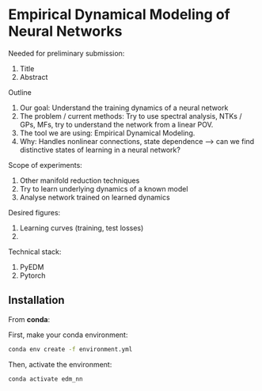 # Empirical Dynamical Modeling of Neural Networks

Needed for preliminary submission:

1. Title
2. Abstract

Outline

1. Our goal: Understand the training dynamics of a neural network
2. The problem / current methods: Try to use spectral analysis, NTKs / GPs, MFs, try to understand the network from a linear POV.
3. The tool we are using: Empirical Dynamical Modeling.
4. Why: Handles nonlinear connections, state dependence --> can we find distinctive states of learning in a neural network?


Scope of experiments:

1. Other manifold reduction techniques
2. Try to learn underlying dynamics of a known model
3. Analyse network trained on learned dynamics

Desired figures:
1. Learning curves (training, test losses)
2. 


Technical stack:
1. PyEDM
2. Pytorch


## Installation

From **conda**:

First, make your conda environment:
```bash
conda env create -f environment.yml
```

Then, activate the environment:
```bash
conda activate edm_nn
```
